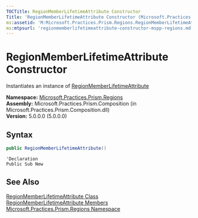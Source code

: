 ```yaml
---
TOCTitle: RegionMemberLifetimeAttribute Constructor
Title: 'RegionMemberLifetimeAttribute Constructor (Microsoft.Practices.Prism.Regions)'
ms:assetid: 'M:Microsoft.Practices.Prism.Regions.RegionMemberLifetimeAttribute.\#ctor'
ms:mtpsurl: 'regionmemberlifetimeattribute-constructor-mspp-regions.md'
---
```



# RegionMemberLifetimeAttribute Constructor

Instantiates an instance of [RegionMemberLifetimeAttribute](/patterns-practices/reference/regionmemberlifetimeattribute-class-mspp-regions)

**Namespace:** [Microsoft.Practices.Prism.Regions](/patterns-practices/reference/mspp-regions-namespace)<br/>
**Assembly:** Microsoft.Practices.Prism.Composition (in Microsoft.Practices.Prism.Composition.dll)<br/>
**Version:** 5.0.0.0 (5.0.0.0)

## Syntax

```C#
public RegionMemberLifetimeAttribute()
```
```VB
'Declaration
Public Sub New
```
## See Also

[RegionMemberLifetimeAttribute Class](/patterns-practices/reference/regionmemberlifetimeattribute-class-mspp-regions)<br/>
[RegionMemberLifetimeAttribute Members](/patterns-practices/reference/regionmemberlifetimeattribute-members-mspp-regions)<br/>
[Microsoft.Practices.Prism.Regions Namespace](/patterns-practices/reference/mspp-regions-namespace)<br/>
